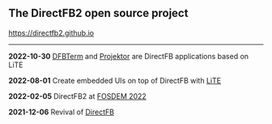 The DirectFB2 open source project
---------------------------------

https://directfb2.github.io

________________________________________________________________

**2022-10-30** [DFBTerm](https://github.com/directfb2/DFBTerm) and [Projektor](https://github.com/directfb2/Projektor) are DirectFB applications based on LiTE

**2022-08-01** Create embedded UIs on top of DirectFB with [LiTE](https://github.com/directfb2/LiTE)

**2022-02-05** DirectFB2 at [FOSDEM 2022](https://archive.fosdem.org/2022/schedule/event/directfb)

**2021-12-06** Revival of [DirectFB](https://github.com/directfb2/DirectFB2)
